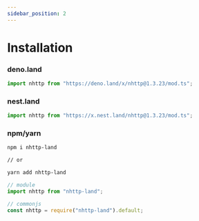 ```yaml
---
sidebar_position: 2
---
```


# Installation

### deno.land

```ts
import nhttp from "https://deno.land/x/nhttp@1.3.23/mod.ts";
```

### nest.land

```ts
import nhttp from "https://x.nest.land/nhttp@1.3.23/mod.ts";
```

### npm/yarn

```bash
npm i nhttp-land

// or

yarn add nhttp-land
```

```ts
// module
import nhttp from "nhttp-land";

// commonjs
const nhttp = require("nhttp-land").default;
```